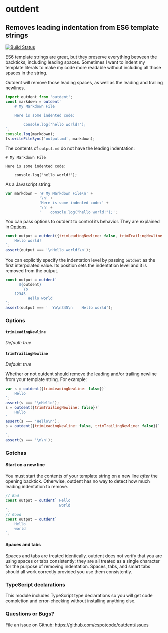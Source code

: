 # outdent

## Removes leading indentation from ES6 template strings

[![Build Status](https://travis-ci.org/cspotcode/outdent.svg?branch=master)](https://travis-ci.org/cspotcode/outdent)

ES6 template strings are great, but they preserve everything between the backticks, including leading spaces.
Sometimes I want to indent my template literals to make my code more readable without including all those spaces in the
string.

Outdent will remove those leading spaces, as well as the leading and trailing newlines.

```javascript
import outdent from 'outdent';
const markdown = outdent`
    # My Markdown File

    Here is some indented code:

        console.log("hello world!");
`;
console.log(markdown);
fs.writeFileSync('output.md', markdown);
```

The contents of `output.md` do not have the leading indentation:

    # My Markdown File

    Here is some indented code:

        console.log("hello world!");

As a Javascript string:

```javascript
var markdown = '# My Markdown File\n' +
               '\n' +
               'Here is some indented code:' +
               '\n' +
               '    console.log("hello world!");';
```

You can pass options to outdent to control its behavior.  They are explained in [Options](#options).

```javascript
const output = outdent({trimLeadingNewline: false, trimTrailingNewline: false})`
    Hello world!
`;
assert(output === '\nHello world!\n');
```
    
You can explicitly specify the indentation level by passing `outdent` as the first interpolated value.  Its position
sets the indentation level and it is removed from the output.

```javascript
const output = outdent`
      ${outdent}
        Yo
    12345
          Hello world
`;
assert(output === '  Yo\n345\n    Hello world');
```

### Options

#### `trimLeadingNewline`
*Default: true*

#### `trimTrailingNewline`
*Default: true*

Whether or not outdent should remove the leading and/or trailing newline from your template string.  For example:

```javascript
var s = outdent({trimLeadingNewline: false})`
    Hello
`;
assert(s === '\nHello');
s = outdent({trimTrailingNewline: false})`
    Hello
`
assert(s === 'Hello\n');
s = outdent({trimLeadingNewline: false, trimTrailingNewline: false})`
    
`;
assert(s === '\n\n');
```

<!--
#### `pass`

Returns an arguments array that can be passed to another tagging function, instead of returning a string.

For example, say you want to use outdent with the following code:

```javascript
function query(barVal) {
    return prepareSql`
SELECT * from foo where bar = ${barVal}
    `;
}
```

`prepareSql` is expecting to receive a strings array and all interpolated values so that it can create a safe SQL
query.  To add outdent into the mix, we
must set `pass: true` and splat the result into `prepareSql`.

```javascript
var odRaw = outdent({pass: true});
function query(barVal) {
    return prepareSql(...odRaw`
        SELECT * from foo where bar = ${barVal}
    `)
}
```

*This is a contrived example because SQL servers don't care about indentation.  But perhaps the result is
being logged and looks better without indentation?  Perhaps you're doing something totally different with tagged
template strings? Regardless, the `pass` option is here in case you need it. :-)*

-->

### Gotchas

#### Start on a new line

You must start the contents of your template string on a new line *after* the opening backtick.  Otherwise, outdent
has no way to detect how much leading indentation to remove.

```javascript
// Bad
const output = outdent` Hello
                        world
`;
// Good
const output = outdent`
    Hello
    world
`;
```

#### Spaces and tabs

Spaces and tabs are treated identically.  outdent does not verify that you are using spaces or tabs consistently; they
are all treated as a single character for the purpose of removing indentation.  Spaces, tabs, and smart tabs should
all work correctly provided you use them consistently.

### TypeScript declarations

This module includes TypeScript type declarations so you will get code completion and error-checking without installing anything else.

<!--
### TODOs

[ ] Support tabs and/or smart tabs (verify they're being used correctly?  Throw an error if not?)
-->

### Questions or Bugs?

File an issue on Github: https://github.com/cspotcode/outdent/issues
